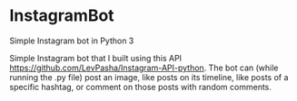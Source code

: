 # InstagramBot
Simple Instagram bot in Python 3

Simple Instagram bot that I built using this API https://github.com/LevPasha/Instagram-API-python.
The bot can (while running the .py file) post an image, like posts on its timeline, like posts of a specific hashtag, or comment on those posts with random comments.
